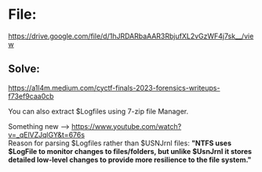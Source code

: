# File:
https://drive.google.com/file/d/1hJRDARbaAAR3RbjufXL2vGzWF4j7sk__/view  

## Solve:  
https://a1l4m.medium.com/cyctf-finals-2023-forensics-writeups-f73ef9caa0cb  

You can also extract $Logfiles using 7-zip file Manager.  

Something new --> https://www.youtube.com/watch?v=_qElVZJqlGY&t=676s  
Reason for parsing $Logfiles rather than $USNJrnl files: **"NTFS uses $LogFile to monitor changes to files/folders, but unlike $UsnJrnl it stores detailed low-level changes to provide more resilience to the file system."**  

